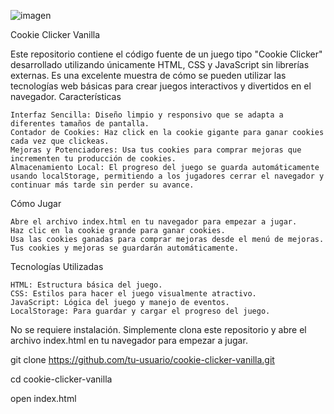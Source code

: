 ![imagen](https://github.com/Ethan04Munoz/cookie-clicker/assets/67711002/7e3c569c-a7bd-42a1-990d-3e9970eea9ce)


Cookie Clicker Vanilla

Este repositorio contiene el código fuente de un juego tipo "Cookie Clicker" desarrollado utilizando únicamente HTML, CSS y JavaScript sin librerías externas. Es una excelente muestra de cómo se pueden utilizar las tecnologías web básicas para crear juegos interactivos y divertidos en el navegador.
Características

    Interfaz Sencilla: Diseño limpio y responsivo que se adapta a diferentes tamaños de pantalla.
    Contador de Cookies: Haz click en la cookie gigante para ganar cookies cada vez que clickeas.
    Mejoras y Potenciadores: Usa tus cookies para comprar mejoras que incrementen tu producción de cookies.
    Almacenamiento Local: El progreso del juego se guarda automáticamente usando localStorage, permitiendo a los jugadores cerrar el navegador y continuar más tarde sin perder su avance.

Cómo Jugar

    Abre el archivo index.html en tu navegador para empezar a jugar.
    Haz clic en la cookie grande para ganar cookies.
    Usa las cookies ganadas para comprar mejoras desde el menú de mejoras.
    Tus cookies y mejoras se guardarán automáticamente.

Tecnologías Utilizadas

    HTML: Estructura básica del juego.
    CSS: Estilos para hacer el juego visualmente atractivo.
    JavaScript: Lógica del juego y manejo de eventos.
    LocalStorage: Para guardar y cargar el progreso del juego.

    
No se requiere instalación. Simplemente clona este repositorio y abre el archivo index.html en tu navegador para empezar a jugar.

git clone https://github.com/tu-usuario/cookie-clicker-vanilla.git

cd cookie-clicker-vanilla

open index.html


